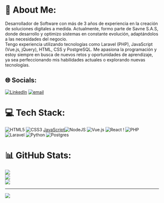 # 💫 About Me:
Desarrollador de Software con más de 3 años de experiencia en la creación de soluciones digitales a medida. Actualmente, formo parte de Savne S.A.S, donde desarrollo y optimizo sistemas en constante evolución, adaptándolos a las necesidades del negocio.<br>Tengo experiencia utilizando tecnologías como Laravel (PHP), JavaScript (Vue.js, jQuery), HTML, CSS y PostgreSQL. Me apasiona la programación y estoy siempre en busca de nuevos retos y oportunidades de aprendizaje, ya sea perfeccionando mis habilidades actuales o explorando nuevas tecnologías.


## 🌐 Socials:
[![LinkedIn](https://img.shields.io/badge/LinkedIn-%230077B5.svg?logo=linkedin&logoColor=white)](https://linkedin.com/in/yuber-miranda) [![email](https://img.shields.io/badge/Email-D14836?logo=gmail&logoColor=white)](mailto:mirandayuber7@gmail.com) 

# 💻 Tech Stack:
![HTML5](https://img.shields.io/badge/html5-%23E34F26.svg?style=for-the-badge&logo=html5&logoColor=white) ![CSS3](https://img.shields.io/badge/css3-%231572B6.svg?style=for-the-badge&logo=css3&logoColor=white)
[JavaScript](https://img.shields.io/badge/javascript-%23323330.svg?style=for-the-badge&logo=javascript&logoColor=%23F7DF1E)![NodeJS](https://img.shields.io/badge/node.js-6DA55F?style=for-the-badge&logo=node.js&logoColor=white) ![Vue.js](https://img.shields.io/badge/vue.js-%2335495e.svg?style=for-the-badge&logo=vuedotjs&logoColor=%234FC08D) ![React](https://img.shields.io/badge/react-%2320232a.svg?style=for-the-badge&logo=react&logoColor=%2361DAFB) ! ![PHP](https://img.shields.io/badge/php-%23777BB4.svg?style=for-the-badge&logo=php&logoColor=white) ![Laravel](https://img.shields.io/badge/laravel-%23FF2D20.svg?style=for-the-badge&logo=laravel&logoColor=white) ![Python](https://img.shields.io/badge/python-3670A0?style=for-the-badge&logo=python&logoColor=ffdd54) ![Postgres](https://img.shields.io/badge/postgres-%23316192.svg?style=for-the-badge&logo=postgresql&logoColor=white) 
# 📊 GitHub Stats:
![](https://github-readme-stats.vercel.app/api?username=MirandaYuber&theme=midnight-purple&hide_border=true&include_all_commits=false&count_private=true)<br/>
![](https://nirzak-streak-stats.vercel.app/?user=MirandaYuber&theme=midnight-purple&hide_border=true)<br/>
![](https://github-readme-stats.vercel.app/api/top-langs/?username=MirandaYuber&theme=midnight-purple&hide_border=true&include_all_commits=false&count_private=true&layout=compact)

---
[![](https://visitcount.itsvg.in/api?id=MirandaYuber&icon=5&color=12)](https://visitcount.itsvg.in)

<!-- Proudly created with GPRM ( https://gprm.itsvg.in ) -->
